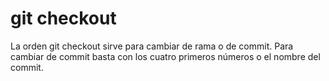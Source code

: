 # git checkout
La orden git checkout sirve para cambiar de rama o de commit. Para cambiar de commit basta con los cuatro primeros números o el nombre del commit.